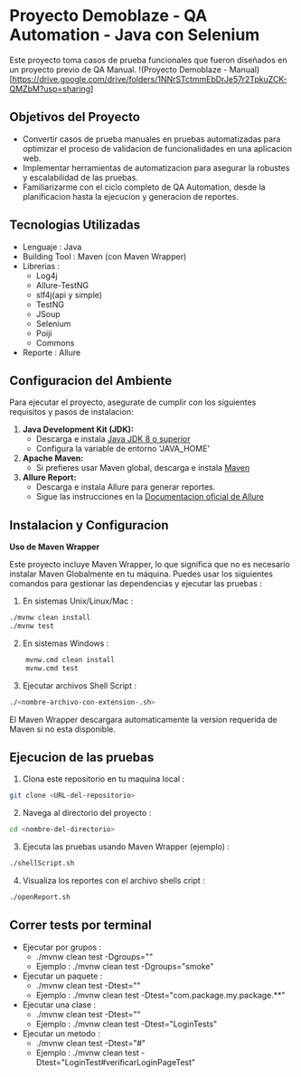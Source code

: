 # Proyecto Demoblaze - QA Automation - Java con Selenium

Este proyecto toma casos de prueba funcionales que fueron diseñados en un proyecto previo de QA Manual.
!(Proyecto Demoblaze - Manual)[https://drive.google.com/drive/folders/1NNrSTctmmEbDrJe57r2TpkuZCK-QMZbM?usp=sharing]

## Objetivos del Proyecto

- Convertir casos de prueba manuales en pruebas automatizadas para optimizar el proceso de validacion de funcionalidades en una aplicacion web. 
- Implementar herramientas de automatizacion para asegurar la robustes y escalabilidad de las pruebas.
- Familiarizarme con el ciclo completo de QA Automation, desde la planificacion hasta la ejecucion y generacion de reportes. 

## Tecnologias Utilizadas

- Lenguaje : Java
- Building Tool : Maven (con Maven Wrapper)
- Librerias : 
    - Log4j 
    - Allure-TestNG 
    - slf4j(api y simple) 
    - TestNG 
    - JSoup 
    - Selenium 
    - Poiji 
    - Commons
- Reporte : Allure

## Configuracion del Ambiente

Para ejecutar el proyecto, asegurate de cumplir con los siguientes requisitos y pasos de instalacion:

1. **Java Development Kit (JDK):**
    - Descarga e instala [Java JDK 8 o superior](https://www.oracle.com/java/technologies/javase-downloads.html)
    - Configura la variable de entorno 'JAVA_HOME'
2. **Apache Maven:**
    - Si prefieres usar Maven global, descarga e instala [Maven](https://maven.apache.org/download.cgi)
3. **Allure Report:**
    - Descarga e instala Allure para generar reportes.
    - Sigue las instrucciones en la [Documentacion oficial de Allure](https://docs.qameta.io/allure/)

## Instalacion y Configuracion

**Uso de Maven Wrapper**

Este proyecto incluye Maven Wrapper, lo que significa que no es necesario instalar Maven Globalmente en tu máquina. Puedes usar los siguientes comandos para gestionar las dependencias y ejecutar las pruebas :

1. En sistemas Unix/Linux/Mac :
``` bash
./mvnw clean install
./mvnw test
```

2. En sistemas Windows :
``` bash
    mvnw.cmd clean install
    mvnw.cmd test
```

3. Ejecutar archivos Shell Script :
``` bash
./<nombre-archivo-con-extension-.sh>
```

El Maven Wrapper descargara automaticamente la version requerida de Maven si no esta disponible. 

## Ejecucion de las pruebas 

1. Clona este repositorio en tu maquina local :
``` bash
git clone <URL-del-repositorio>
```

2. Navega al directorio del proyecto :
``` bash
cd <nombre-del-directorio>
```

3. Ejecuta las pruebas usando Maven Wrapper (ejemplo) :
``` bash
./shellScript.sh
```

4. Visualiza los reportes con el archivo shells cript :
``` bash
./openReport.sh
```

## Correr tests por terminal

- Ejecutar por grupos : 
    - ./mvnw clean test -Dgroups="<nombre-del-grupo>"
    - Ejemplo : ./mvnw clean test -Dgroups="smoke"
- Ejecutar un paquete : 
    - ./mvnw clean test -Dtest="<package>"
    - Ejemplo : ./mvnw clean test -Dtest="com.package.my.package.**"
- Ejecutar una clase :
    - ./mvnw clean test -Dtest="<nombre-de-la-clase>"
    - Ejemplo : ./mvnw clean test -Dtest="LoginTests"
- Ejecutar un metodo :
    - ./mvnw clean test -Dtest="<nombre-de-la-clase>#<nombre-del-metodo>"
    - Ejemplo : ./mvnw clean test -Dtest="LoginTest#verificarLoginPageTest"